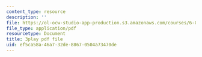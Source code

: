 ```yaml
---
content_type: resource
description: ''
file: https://ol-ocw-studio-app-production.s3.amazonaws.com/courses/6-002-circuits-and-electronics-spring-2007/ef5ca58a46a732de88670504a73470de_4TCnYYpZxEc.pdf
file_type: application/pdf
resourcetype: Document
title: 3play pdf file
uid: ef5ca58a-46a7-32de-8867-0504a73470de
---
```

